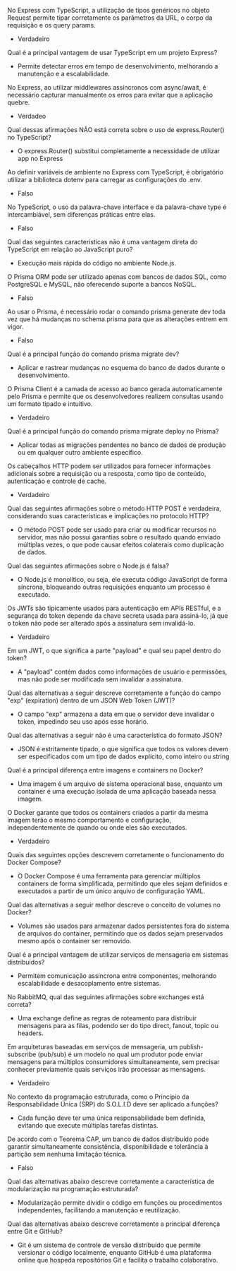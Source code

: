 No Express com TypeScript, a utilização de tipos genéricos no objeto Request permite tipar corretamente os parâmetros da URL, o corpo da requisição e os query params.
- Verdadeiro


Qual é a principal vantagem de usar TypeScript em um projeto Express?&nbsp;
-  Permite detectar erros em tempo de desenvolvimento, melhorando a manutenção e a escalabilidade.

No Express, ao utilizar middlewares assíncronos com async/await, é necessário capturar manualmente os erros para evitar que a aplicação quebre.
- Verdadeo


Qual dessas afirmações NÃO está correta sobre o uso de express.Router() no TypeScript?&nbsp;
-  O express.Router() substitui completamente a necessidade de utilizar app no Express


Ao definir variáveis de ambiente no Express com TypeScript, é obrigatório utilizar a biblioteca dotenv para carregar as configurações do .env.
- Falso

No TypeScript, o uso da palavra-chave interface e da palavra-chave type é intercambiável, sem diferenças práticas entre elas.
- Falso

Qual das seguintes características não é uma vantagem direta do TypeScript em relação ao JavaScript puro?
- Execução mais rápida do código no ambiente Node.js.

O Prisma ORM pode ser utilizado apenas com bancos de dados SQL, como PostgreSQL e MySQL, não oferecendo suporte a bancos NoSQL.
- Falso

Ao usar o Prisma, é necessário rodar o comando prisma generate dev toda vez que há mudanças no schema.prisma para que as alterações entrem em vigor.
- Falso

Qual é a principal função do comando prisma migrate dev?
-  Aplicar e rastrear mudanças no esquema do banco de dados durante o desenvolvimento.

O Prisma Client é a camada de acesso ao banco gerada automaticamente pelo Prisma e permite que os desenvolvedores realizem consultas usando um formato tipado e intuitivo.&nbsp;
- Verdadeiro

Qual é a principal função do comando prisma migrate deploy no Prisma?
-  Aplicar todas as migrações pendentes no banco de dados de produção ou em qualquer outro ambiente específico.

Os cabeçalhos HTTP podem ser utilizados para fornecer informações adicionais sobre a requisição ou a resposta, como tipo de conteúdo, autenticação e controle de cache.
- Verdadeiro

Qual das seguintes afirmações sobre o método HTTP POST é verdadeira, considerando suas características e implicações no protocolo HTTP?
-  O método POST pode ser usado para criar ou modificar recursos no servidor, mas não possui garantias sobre o resultado quando enviado múltiplas vezes, o que pode causar efeitos colaterais como duplicação de dados.

Qual das seguintes afirmações sobre o Node.js é falsa?
- O Node.js é monolítico, ou seja, ele executa código JavaScript de forma síncrona, bloqueando outras requisições enquanto um processo é executado.

Os JWTs são tipicamente usados para autenticação em APIs RESTful, e a segurança do token depende da chave secreta usada para assiná-lo, já que o token não pode ser alterado após a assinatura sem invalidá-lo.
- Verdadeiro

Em um JWT, o que significa a parte "payload" e qual seu papel dentro do token?
-  A "payload" contém dados como informações de usuário e permissões, mas não pode ser modificada sem invalidar a assinatura.

Qual das alternativas a seguir descreve corretamente a função do campo "exp" (expiration) dentro de um JSON Web Token (JWT)?
-  O campo "exp" armazena a data em que o servidor deve invalidar o token, impedindo seu uso após esse horário.


Qual das alternativas a seguir não é uma característica do formato JSON?&nbsp;
-  JSON é estritamente tipado, o que significa que todos os valores devem ser especificados com um tipo de dados explícito, como inteiro ou string

Qual é a principal diferença entre imagens e containers no Docker?
- Uma imagem é um arquivo de sistema operacional base, enquanto um container é uma execução isolada de uma aplicação baseada nessa imagem.

O Docker garante que todos os containers criados a partir da mesma imagem terão o mesmo comportamento e configuração, independentemente de quando ou onde eles são executados.&nbsp;
- Verdadeiro

Quais das seguintes opções descrevem corretamente o funcionamento do Docker Compose?&nbsp;
-  O Docker Compose é uma ferramenta para gerenciar múltiplos containers de forma simplificada, permitindo que eles sejam definidos e executados a partir de um único arquivo de configuração YAML.

Qual das alternativas a seguir melhor descreve o conceito de volumes no Docker?
- Volumes são usados para armazenar dados persistentes fora do sistema de arquivos do container, permitindo que os dados sejam preservados mesmo após o container ser removido.


Qual é a principal vantagem de utilizar serviços de mensageria em sistemas distribuídos?
- Permitem comunicação assíncrona entre componentes, melhorando escalabilidade e desacoplamento entre sistemas.

No RabbitMQ, qual das seguintes afirmações sobre exchanges está correta?&nbsp;
- Uma exchange define as regras de roteamento para distribuir mensagens para as filas, podendo ser do tipo direct, fanout, topic ou headers.

Em arquiteturas baseadas em serviços de mensageria, um publish-subscribe (pub/sub) é um modelo no qual um produtor pode enviar mensagens para múltiplos consumidores simultaneamente, sem precisar conhecer previamente quais serviços irão processar as mensagens.
- Verdadeiro

No contexto da programação estruturada, como o Princípio da Responsabilidade Única (SRP) do S.O.L.I.D deve ser aplicado a funções?&nbsp;
-  Cada função deve ter uma única responsabilidade bem definida, evitando que execute múltiplas tarefas distintas.

De acordo com o Teorema CAP, um banco de dados distribuído pode garantir simultaneamente consistência, disponibilidade e tolerância à partição sem nenhuma limitação técnica.
- Falso

Qual das alternativas abaixo descreve corretamente a característica de modularização na programação estruturada?
-  Modularização permite dividir o código em funções ou procedimentos independentes, facilitando a manutenção e reutilização.

Qual das alternativas abaixo descreve corretamente a principal diferença entre Git e GitHub?
-  Git é um sistema de controle de versão distribuído que permite versionar o código localmente, enquanto GitHub é uma plataforma online que hospeda repositórios Git e facilita o trabalho colaborativo.
